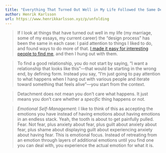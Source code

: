 ```yaml
---
title: "Everything That Turned Out Well in My Life Followed the Same Design Process"
author: Henrik Karlsson
url: https://www.henrikkarlsson.xyz/p/unfolding
---
```


> If I look at things that have turned out well in my life (my marriage, some of my essays, my current career) the “design process” has been the same in each case: I paid attention to things I liked to do, and found ways to do more of that. [I made it easy for interesting people to find me](https://www.henrikkarlsson.xyz/p/search-query), and then I hung out with them.


> To find a good relationship, you do not start by saying, “I want a relationship that looks like this”—that would be starting in the wrong end, by defining form. Instead you say, “I’m just going to pay attention to what happens when I hang out with various people and iterate toward something that feels alive”—you start from the context.


> Detachment does not mean you don’t care what happens. It just means you don’t care whether a *specific* thing happens or not.


> *Emotional Self-Management:* I like to think of this as accepting the emotions you have instead of having emotions about having emotions in an endless stack. Yeah, the tooth is about to get painfully pulled. Fear. Not fear, plus anxiety about fear, plus guilt about anxiety about fear, plus shame about displaying guilt about experiencing anxiety about having fear. This is emotional focus. Instead of retreating from an emotion through layers of additional emotions until you find one you can deal with, you experience the actual emotion for what it is.



